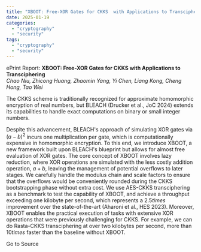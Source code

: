 ```yaml
---
title: "XBOOT: Free-XOR Gates for CKKS  with Applications to Transciphering"
date: 2025-01-19
categories: 
  - "cryptography"
  - "security"
tags: 
  - "cryptography"
  - "security"
---
```


ePrint Report: **XBOOT: Free-XOR Gates for CKKS with Applications to Transciphering**  
_Chao Niu, Zhicong Huang, Zhaomin Yang, Yi Chen, Liang Kong, Cheng Hong, Tao Wei_

The CKKS scheme is traditionally recognized for approximate homomorphic encryption of real numbers, but BLEACH (Drucker et al., JoC 2024) extends its capabilities to handle exact computations on binary or small integer numbers.  
  
Despite this advancement, BLEACH's approach of simulating XOR gates via $(a-b)^2$ incurs one multiplication per gate, which is computationally expensive in homomorphic encryption. To this end, we introduce XBOOT, a new framework built upon BLEACH's blueprint but allows for almost free evaluation of XOR gates. The core concept of XBOOT involves lazy reduction, where XOR operations are simulated with the less costly addition operation, $a+b$, leaving the management of potential overflows to later stages. We carefully handle the modulus chain and scale factors to ensure that the overflows would be conveniently rounded during the CKKS bootstrapping phase without extra cost. We use AES-CKKS transciphering as a benchmark to test the capability of XBOOT, and achieve a throughput exceeding one kilobyte per second, which represents a $2.5times$ improvement over the state-of-the-art (Aharoni et al., HES 2023). Moreover, XBOOT enables the practical execution of tasks with extensive XOR operations that were previously challenging for CKKS. For example, we can do Rasta-CKKS transciphering at over two kilobytes per second, more than $10times$ faster than the baseline without XBOOT.

Go to Source
